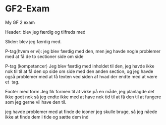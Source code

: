 # GF2-Exam
My GF 2 exam



Header:
blev jeg færdig og tilfreds med

Slider:
blev jeg færdig med.

P-tag(hvem er vi):
jeg blev færdig med den, men jeg havde nogle problemer med at få de to sectioner side om side

P-tag (kompetancer)
Jeg blev færdig med inholdet til den, jeg havde ikke nok til til at få den op side om side med den anden section, og jeg havde også problemer med at få texten ved siden af hvad der endte med at være et <img> tag.

Footer med form
Jeg fik formen til at virke på en måde, jeg planlagde det ikke godt nok så jeg endte ikke med at have nok tid til at få den til at fungere som jeg gerne vil have den til.

jeg havde problemer med at finde de iconer jeg skulle bruge, så jeg nåede ikke at finde dem i tide og sætte dem ind